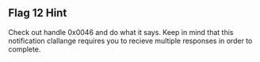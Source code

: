 ## Flag 12 Hint

Check out handle 0x0046 and do what it says. Keep in mind that this notification clallange requires you to recieve multiple responses in order to complete. 
